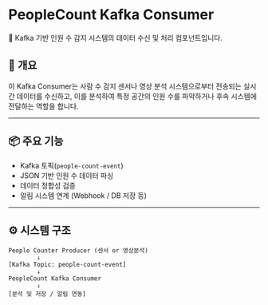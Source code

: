# PeopleCount Kafka Consumer

🧍 Kafka 기반 인원 수 감지 시스템의 데이터 수신 및 처리 컴포넌트입니다.

## 📌 개요

이 Kafka Consumer는 사람 수 감지 센서나 영상 분석 시스템으로부터 전송되는 실시간 데이터를 수신하고, 이를 분석하여 특정 공간의 인원 수를 파악하거나 후속 시스템에 전달하는 역할을 합니다.

---

## 📦 주요 기능

- Kafka 토픽(`people-count-event`)
- JSON 기반 인원 수 데이터 파싱
- 데이터 정합성 검증
- 알림 시스템 연계 (Webhook / DB 저장 등)

---

## ⚙️ 시스템 구조

```
People Counter Producer (센서 or 영상분석)
        ↓
[Kafka Topic: people-count-event]
        ↓
PeopleCount Kafka Consumer
        ↓
[분석 및 저장 / 알림 연동]
```
